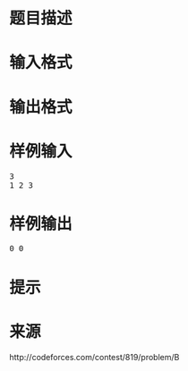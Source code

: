 

# 题目描述



# 输入格式



# 输出格式



# 样例输入


<pre>3
1 2 3<span style="font-family:monospace;"></span> </pre>

# 样例输出


<pre>0 0</pre>

# 提示



# 来源


<p>
http://codeforces.com/contest/819/problem/B
</p>
